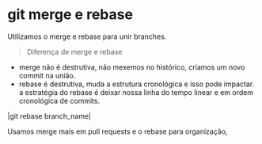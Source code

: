 # git merge e rebase

 Utilizamos o merge e rebase para unir branches.

 > Diferença de merge e rebase

 - merge
  não é destrutiva, não mexemos no histórico, criamos um novo commit na união.
 - rebase
  é destrutiva, muda a estrutura cronológica e isso pode impactar.
  a estratégia do rebase é deixar nossa linha do tempo linear e em ordem cronológica de commits.

  |git rebase branch_name|

  Usamos merge mais em pull requests e o rebase para organização,
